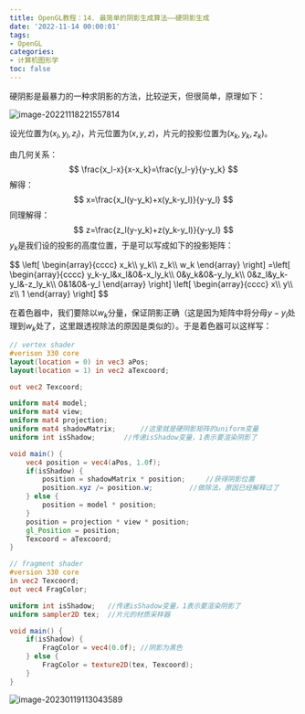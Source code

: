 ```yaml
---
title: OpenGL教程：14. 最简单的阴影生成算法——硬阴影生成
date: '2022-11-14 00:00:01'
tags: 
- OpenGL
categories:
- 计算机图形学
toc: false
---
```


硬阴影是最暴力的一种求阴影的方法，比较逆天，但很简单，原理如下：

![image-20221118221557814](https://cdn.jsdelivr.net/gh/InverseDa/image@master/image/image-20221118221557814.png)
<!--more-->
设光位置为$(x_l,y_l,z_l)$，片元位置为$(x,y,z)$，片元的投影位置为$(x_k,y_k,z_k)$。

由几何关系：
$$
\frac{x_l-x}{x-x_k}=\frac{y_l-y}{y-y_k}
$$
解得：
$$
x=\frac{x_l(y-y_k)+x(y_k-y_l)}{y-y_l}
$$
同理解得：
$$
z=\frac{z_l(y-y_k)+z(y_k-y_l)}{y-y_l}
$$
$y_k$是我们设的投影的高度位置，于是可以写成如下的投影矩阵：


<div>
$$
\left[
\begin{array}{cccc}
x_k\\
y_k\\
z_k\\
w_k
\end{array}
\right]
=\left[
\begin{array}{cccc}
y_k-y_l&x_l&0&-x_ly_k\\
0&y_k&0&-y_ly_k\\
0&z_l&y_k-y_l&-z_ly_k\\
0&1&0&-y_l
\end{array}
\right]
\left[
\begin{array}{cccc}
x\\
y\\
z\\
1
\end{array}
\right]
$$
<div>

在着色器中，我们要除以$w_k$分量，保证阴影正确（这是因为矩阵中将分母$y-y_l$处理到$w_k$处了，这里跟透视除法的原因是类似的）。于是着色器可以这样写：
```glsl
// vertex shader
#verison 330 core
layout(location = 0) in vec3 aPos;
layout(location = 1) in vec2 aTexcoord;

out vec2 Texcoord;

uniform mat4 model;
uniform mat4 view;
uniform mat4 projection;
uniform mat4 shadowMatrix;      //这里就是硬阴影矩阵的uniform变量
uniform int isShadow;       //传递isShadow变量，1表示要渲染阴影了

void main() {
    vec4 position = vec4(aPos, 1.0f);
    if(isShadow) {
        position = shadowMatrix * position;     //获得阴影位置
        position.xyz /= position.w;         //做除法，原因已经解释过了
    } else {
        position = model * position;
    }
    position = projection * view * position;
    gl_Position = position;
    Texcoord = aTexcoord;
}

// fragment shader
#version 330 core
in vec2 Texcoord;
out vec4 FragColor;

uniform int isShadow;   //传递isShadow变量，1表示要渲染阴影了
uniform sampler2D tex;  //片元的材质采样器

void main() {
    if(isShadow) {
        FragColor = vec4(0.0f); //阴影为黑色
    } else {
        FragColor = texture2D(tex, Texcoord);
    }
}
```

![image-20230119113043589](https://cdn.jsdelivr.net/gh/InverseDa/image@master/image/image-20230119113043589.png)
